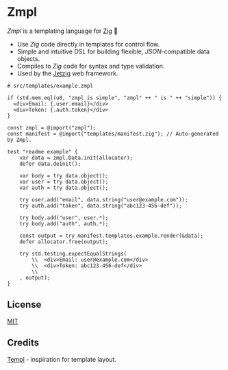 # Zmpl

_Zmpl_ is a templating language for [Zig](https://ziglang.org/) :lizard:

* Use _Zig_ code directly in templates for control flow.
* Simple and intuitive DSL for building flexible, _JSON_-compatible data objects.
* Compiles to _Zig_ code for syntax and type validation.
* Used by the [Jetzig](https://github.com/bobf/jetzig) web framework.


```zig
# src/templates/example.zmpl

if (std.mem.eql(u8, "zmpl is simple", "zmpl" ++ " is " ++ "simple")) {
  <div>Email: {.user.email}</div>
  <div>Token: {.auth.token}</div>
}
```

```zig
const zmpl = @import("zmpl");
const manifest = @import("templates/manifest.zig"); // Auto-generated by Zmpl.

test "readme example" {
    var data = zmpl.Data.init(allocator);
    defer data.deinit();

    var body = try data.object();
    var user = try data.object();
    var auth = try data.object();

    try user.add("email", data.string("user@example.com"));
    try auth.add("token", data.string("abc123-456-def"));

    try body.add("user", user.*);
    try body.add("auth", auth.*);

    const output = try manifest.templates.example.render(&data);
    defer allocator.free(output);

    try std.testing.expectEqualStrings(
        \\  <div>Email: user@example.com</div>
        \\  <div>Token: abc123-456-def</div>
        \\
    , output);
}
```

## License

[MIT](LICENSE)

## Credits

[Templ](https://github.com/a-h/templ) - inspiration for template layout.
